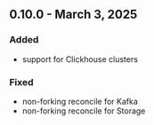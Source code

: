 ## 0.10.0 - March 3, 2025
### Added
* support for Clickhouse clusters
### Fixed
* non-forking reconcile for Kafka
* non-forking reconcile for Storage
